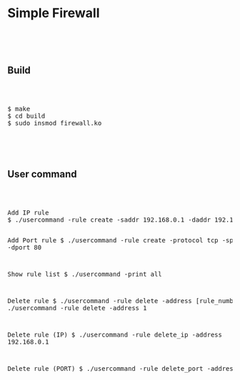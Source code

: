 <h1><b> Simple Firewall</b></h1><br>
<br>
<br>
<h2><b> Build </b></h2><br>
<br>
<pre>
$ make
$ cd build 
$ sudo insmod firewall.ko
</pre><br>
<br>
<br>
<h2><b> User command </b></h2><br>
<br>
<pre>
Add IP rule
$ ./usercommand -rule create -saddr 192.168.0.1 -daddr 192.168.0.1

Add Port rule
$ ./usercommand -rule create -protocol tcp -sport 80 -dport 80

Show rule list
$ ./usercommand -print all

Delete rule 
$ ./usercommand -rule delete -address [rule_number]
$ ./usercommand -rule delete -address 1

Delete rule (IP)
$ ./usercommand -rule delete_ip -address 192.168.0.1

Delete rule (PORT)
$ ./usercommand -rule delete_port -address 80
</pre>
